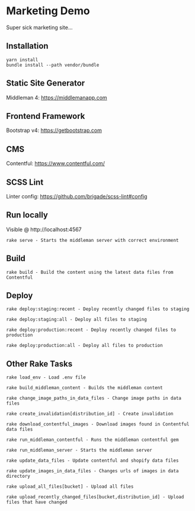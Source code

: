 # Marketing Demo

Super sick marketing site...

## Installation

```
yarn install
bundle install --path vendor/bundle
```

## Static Site Generator

Middleman 4: https://middlemanapp.com

## Frontend Framework

Bootstrap v4: https://getbootstrap.com

## CMS

Contentful: https://www.contentful.com/

## SCSS Lint

Linter config: https://github.com/brigade/scss-lint#config

## Run locally

Visible @ http://localhost:4567

```
rake serve - Starts the middleman server with correct environment
```

## Build

```
rake build - Build the content using the latest data files from Contentful
```

## Deploy

```
rake deploy:staging:recent - Deploy recently changed files to staging
```

```
rake deploy:staging:all - Deploy all files to staging
```

```
rake deploy:production:recent - Deploy recently changed files to production
```

```
rake deploy:production:all - Deploy all files to production
```

## Other Rake Tasks

```
rake load_env - Load .env file
```

```
rake build_middleman_content - Builds the middleman content
```

```
rake change_image_paths_in_data_files - Change image paths in data files
```

```
rake create_invalidation[distribution_id] - Create invalidation
```

```
rake download_contentful_images - Download images found in Contentful data files
```

```
rake run_middleman_contentful - Runs the middleman contentful gem
```

```
rake run_middleman_server - Starts the middleman server
```

```
rake update_data_files - Update contentful and shopify data files
```

```
rake update_images_in_data_files - Changes urls of images in data directory
```

```
rake upload_all_files[bucket] - Upload all files
```

```
rake upload_recently_changed_files[bucket,distribution_id] - Upload files that have changed
```
